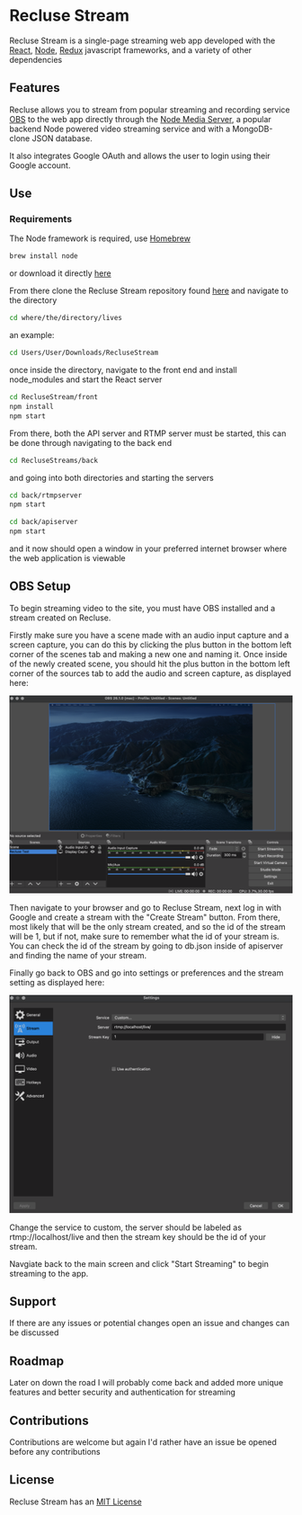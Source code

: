 # Recluse Stream

Recluse Stream is a single-page streaming web app developed with the [React](https://reactjs.org/), [Node](https://nodejs.org/en/), [Redux](https://redux.js.org/) javascript frameworks, and a variety of other dependencies

## Features

Recluse allows you to stream from popular streaming and recording service [OBS](https://obsproject.com/) to the web app directly through the [Node Media Server](https://github.com/illuspas/Node-Media-Server), a popular backend Node powered video streaming service and with a MongoDB-clone JSON database.

It also integrates Google OAuth and allows the user to login using their Google account.

## Use

### Requirements

The Node framework is required, use [Homebrew](https://brew.sh/)

```bash
brew install node
```

or download it directly [here](https://nodejs.org/en/download/)

From there clone the Recluse Stream repository found [here](https://github.com/collinpfeifer/RecluseStream) and navigate to the directory

```bash
cd where/the/directory/lives
```

an example:

```bash
cd Users/User/Downloads/RecluseStream
```

once inside the directory, navigate to the front end and install node_modules and start the React server

```bash
cd RecluseStream/front
npm install
npm start
```

From there, both the API server and RTMP server must be started, this can be done through navigating to the back end

```bash
cd RecluseStreams/back
```

and going into both directories and starting the servers

```bash
cd back/rtmpserver
npm start
```

```bash
cd back/apiserver
npm start
```

and it now should open a window in your preferred internet browser where the web application is viewable

## OBS Setup
To begin streaming video to the site, you must have OBS installed and a stream created on Recluse.

Firstly make sure you have a scene made with an audio input capture and a screen capture, you can do this by clicking the plus button in the bottom left corner of the scenes tab and making a new one and naming it. Once inside of the newly created scene, you should hit the plus button in the bottom left corner of the sources tab to add the audio and screen capture, as displayed here:

![picture](readme2.png)

Then navigate to your browser and go to Recluse Stream, next log in with Google and create a stream with the "Create Stream" button. From there, most likely that will be the only stream created, and so the id of the stream will be 1, but if not, make sure to remember what the id of your stream is. You can check the id of the stream by going to db.json inside of apiserver and finding the name of your stream.

Finally go back to OBS and go into settings or preferences and the stream setting as displayed here:

![picture](readme1.png)

Change the service to custom, the server should be labeled as rtmp://localhost/live and then the stream key should be the id of your stream.

Navgiate back to the main screen and click "Start Streaming" to begin streaming to the app.
## Support

If there are any issues or potential changes open an issue and changes can be discussed

## Roadmap

Later on down the road I will probably come back and added more unique features and better security and authentication for streaming

## Contributions

Contributions are welcome but again I'd rather have an issue be opened before any contributions

## License
Recluse Stream has an [MIT License](https://opensource.org/licenses/MIT)